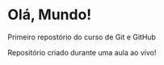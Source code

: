 # Olá, Mundo!
 Primeiro repostório do curso de Git e GitHub

 Repositório criado durante uma aula ao vivo!
